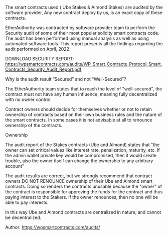 The smart contracts used ( Ube Stakes & Almond Stakes) are audited by the software provider, 
Any new contract deploy by us, is an exact copy of these contracts.

EtherAuthority was contracted by software provider team to perform the Security audit 
of some of their most popular solidity smart contracts code. The audit has been performed 
using manual analysis as well as using automated software tools. This report presents 
all the findings regarding the audit performed on April, 2022.

DOWNLOAD SECURITY REPORT: https://wpsmartcontracts.com/audits/WP_Smart_Contracts_Protocol_Smart_Contracts_Security_Audit_Report.pdf


Why is the audit result “Secured” and not “Well-Secured”?

The EtherAuthority team states that to reach the level of "well-secured", the contract must not have any human influence, meaning fully decentralized with no owner control.

Contract owners should decide for themselves whether or not to retain ownership of contracts based on their own business rules and the nature of the smart contracts. In some cases it is not advisable at all to renounce ownership of the contracts.

Ownership

The audit report of the Stakes contracts (Ube and Almond) states that "the owner can set critical values like interest rate, penalization, maturity, etc. If the admin wallet private key would be compromised, then it would create trouble, also the owner itself can change the ownership to any arbitrary account"

The audit results are correct, but we strongly recommend that contract owners DO NOT RENOUNCE ownership of their Ube and Almond smart contracts. Doing so renders the contracts unusable because the "owner" of the contract is responsible for approving the funds for the contract and thus paying interest to the Stakers. If the owner renounces, then no one will be able to pay interests.

In this way Ube and Almond contracts are centralized in nature, and cannot be decentralized.

Author: https://wpsmartcontracts.com/audits/ 
